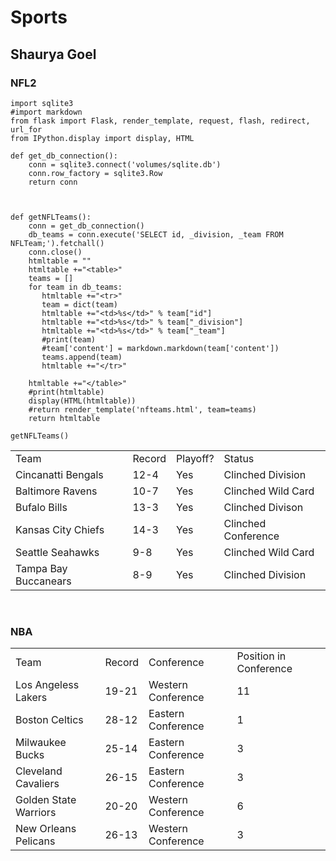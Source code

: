 # Sports


## Shaurya Goel

### NFL2

``` {python} 
import sqlite3
#import markdown
from flask import Flask, render_template, request, flash, redirect, url_for
from IPython.display import display, HTML

def get_db_connection():
    conn = sqlite3.connect('volumes/sqlite.db')
    conn.row_factory = sqlite3.Row
    return conn



def getNFLTeams():
    conn = get_db_connection()
    db_teams = conn.execute('SELECT id, _division, _team FROM NFLTeam;').fetchall()
    conn.close()
    htmltable = ""
    htmltable +="<table>"
    teams = []
    for team in db_teams:
       htmltable +="<tr>"
       team = dict(team)
       htmltable +="<td>%s</td>" % team["id"]
       htmltable +="<td>%s</td>" % team["_division"]
       htmltable +="<td>%s</td>" % team["_team"]
       #print(team)
       #team['content'] = markdown.markdown(team['content'])
       teams.append(team)
       htmltable +="</tr>"

    htmltable +="</table>"
    #print(htmltable)
    display(HTML(htmltable))
    #return render_template('nfteams.html', team=teams)
    return htmltable

getNFLTeams()
```

<table>
    <tr>
        <td>Team</td>
        <td>Record</td>
        <td>Playoff?</td>
        <td>Status</td>
    </tr>
    <tr>
        <td>Cincanatti Bengals</td>
        <td>12-4</td>
        <td>Yes</td>
        <td>Clinched Division</td>
    </tr>
    <tr>
        <td>Baltimore Ravens</td>
        <td>10-7</td>
        <td>Yes</td>
        <td>Clinched Wild Card</td>
    </tr>
    <tr>
        <td>Bufalo Bills</td>
        <td>13-3</td>
        <td>Yes</td>
        <td>Clinched Divison</td>
    </tr>
    <tr>
        <td>Kansas City Chiefs</td>
        <td>14-3</td>
        <td>Yes</td>
        <td>Clinched Conference</td>
    </tr>
    <tr>
        <td>Seattle Seahawks</td>
        <td>9-8</td>
        <td>Yes</td>
        <td>Clinched Wild Card</td>
    </tr>
    <tr>
        <td>Tampa Bay Buccanears</td>
        <td>8-9</td>
        <td>Yes</td>
        <td>Clinched Division</td>
    </tr>
</table>
<br>


### NBA

<table>
    <tr>
        <td>Team</td>
        <td>Record</td>
        <td>Conference</td>
        <td>Position in Conference</td>
    </tr>
    <tr>
        <td>Los Angeless Lakers</td>
        <td>19-21</td>
        <td>Western Conference</td>
        <td>11</td>
    </tr>
    <tr>
        <td>Boston Celtics</td>
        <td>28-12</td>
        <td>Eastern Conference</td>
        <td>1</td>
    </tr>
    <tr>
        <td>Milwaukee Bucks</td>
        <td>25-14</td>
        <td>Eastern Conference</td>
        <td>3</td>
    </tr>
    <tr>
        <td>Cleveland Cavaliers</td>
        <td>26-15</td>
        <td>Eastern Conference</td>
        <td>3</td>
    </tr>
    <tr>
        <td>Golden State Warriors</td>
        <td>20-20</td>
        <td>Western Conference</td>
        <td>6</td>
    </tr>
    <tr>
        <td>New Orleans Pelicans</td>
        <td>26-13</td>
        <td>Western Conference</td>
        <td>3</td>
    </tr>
</table>


